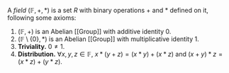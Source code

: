 A *field* $(\mathbb{F}, + , *)$ is a set $R$ with binary operations $+$ and $*$ defined on it, following some axioms:
1. $(\mathbb{F}, +)$ is an Abelian [[Group]] with additive identity $0$.
2. $(\mathbb{F} \setminus \{0\},*)$ is an Abelian [[Group]] with multiplicative identity $1$. 
3. **Triviality.** $0 \neq 1$.
4. **Distribution.** $\forall x,y,z \in \mathbb{F}, \ x*(y+z)=(x*y)+(x*z)$ and $(x+y)*z = (x*z)+(y*z)$.